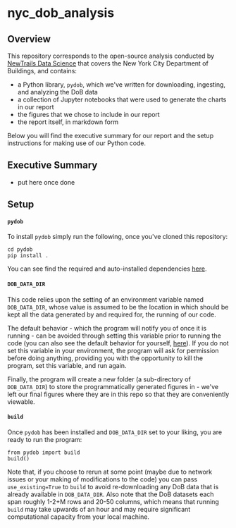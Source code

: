# nyc_dob_analysis

## Overview

This repository corresponds to the open-source analysis conducted by [NewTrails Data Science](http://newtrails.io) that covers the New York City Department of Buildings, and contains:
- a Python library, `pydob`, which we've written for downloading, ingesting, and analyzing the DoB data
- a collection of Jupyter notebooks that were used to generate the charts in our report
- the figures that we chose to include in our report
- the report itself, in markdown form

Below you will find the executive summary for our report and the setup instructions for making use of our Python code.

## Executive Summary

- put here once done

## Setup

#### `pydob`

To install `pydob` simply run the following, once you've cloned this repository:
 ```
 cd pydob
 pip install .
 ```

You can see find the required and auto-installed dependencies [here](pydob/setup.py#L10).

#### `DOB_DATA_DIR`

This code relies upon the setting of an environment variable named `DOB_DATA_DIR`, whose value is assumed to be the location in which should be kept all the data generated by and required for, the running of our code.

The default behavior - which the program will notify you of once it is running - can be avoided through setting this variable prior to running the code (you can also see the default behavior for yourself, [here](pydob/pydob/settings.py#L13)). If you do not set this variable in your environment, the program will ask for permission before doing anything, providing you with the opportunity to kill the program, set this variable, and run again.

Finally, the program will create a new folder (a sub-directory of `DOB_DATA_DIR`) to store the programmatically generated figures in - we've left our final figures where they are in this repo so that they are conveniently viewable.

#### `build`

Once `pydob` has been installed and `DOB_DATA_DIR` set to your liking, you are ready to run the program:
```
from pydob import build
build()
```
Note that, if you choose to rerun at some point (maybe due to network issues or your making of modifications to the code) you can pass `use_existing=True` to `build` to avoid re-downloading any DoB data that is already available in `DOB_DATA_DIR`. Also note that the DoB datasets each span roughly 1-2+M rows and 20-50 columns, which means that running `build` may take upwards of an hour and may require significant computational capacity from your local machine.
